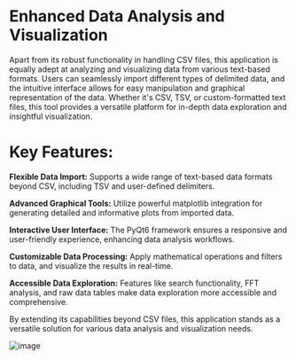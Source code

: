 # Enhanced Data Analysis and Visualization
Apart from its robust functionality in handling CSV files, this application is equally adept at analyzing and visualizing data from various text-based formats. Users can seamlessly import different types of delimited data, and the intuitive interface allows for easy manipulation and graphical representation of the data. Whether it's CSV, TSV, or custom-formatted text files, this tool provides a versatile platform for in-depth data exploration and insightful visualization.

# Key Features:

**Flexible Data Import:** Supports a wide range of text-based data formats beyond CSV, including TSV and user-defined delimiters.

**Advanced Graphical Tools:** Utilize powerful matplotlib integration for generating detailed and informative plots from imported data.

**Interactive User Interface:** The PyQt6 framework ensures a responsive and user-friendly experience, enhancing data analysis workflows.

**Customizable Data Processing:** Apply mathematical operations and filters to data, and visualize the results in real-time.

**Accessible Data Exploration:** Features like search functionality, FFT analysis, and raw data tables make data exploration more accessible and comprehensive.

By extending its capabilities beyond CSV files, this application stands as a versatile solution for various data analysis and visualization needs.

![image](https://github.com/civanahmetyasin/Log_Review_And_Analyzer_Tool/assets/15190524/daafb60b-729b-4c11-a695-a0a47005a8da)
